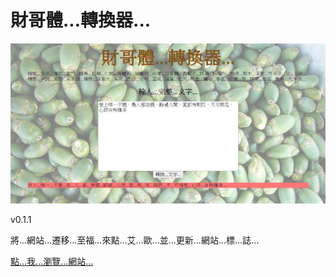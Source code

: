 # 財哥體...轉換器...

![cover](https://github.com/EasonLin0716/beenlung-text-generator/blob/master/public/images/cover1.JPG?raw=true "cover")

v0.1.1

將...網站...遷移...至福...來點...艾...歐...並...更新...網站...標...誌...

[點...我...瀏覽...網站...](https://beenlungtextgenerator.fly.dev/)

